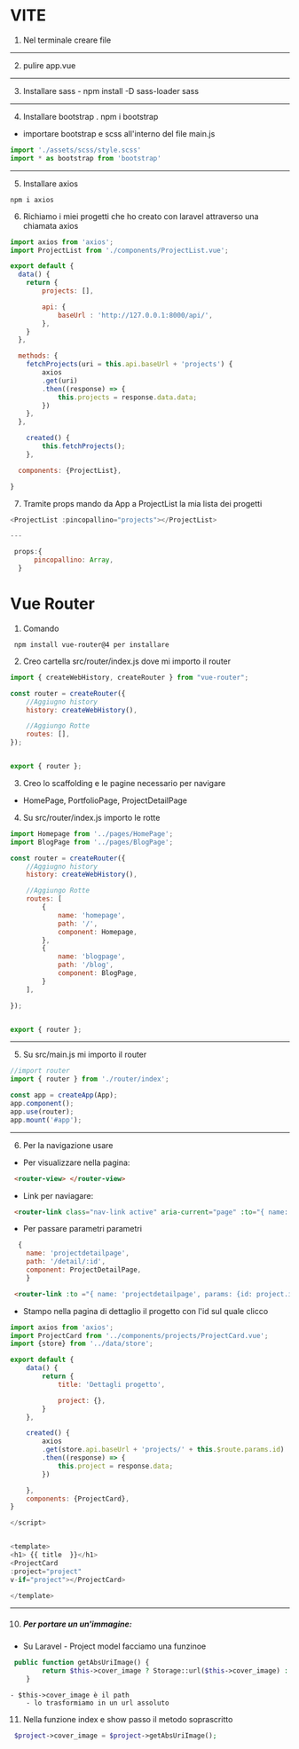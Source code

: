# VITE

1. Nel terminale creare file
---
2. pulire app.vue
---
3. Installare sass - npm install -D sass-loader sass
---
4. Installare bootstrap . npm i bootstrap
 - importare bootstrap e scss all'interno del file main.js

 ```js
 import './assets/scss/style.scss'
 import * as bootstrap from 'bootstrap'

 ```
---

5. Installare axios 

```
npm i axios
```

6. Richiamo i miei progetti che ho creato con laravel attraverso una chiamata axios 

```js
import axios from 'axios';
import ProjectList from './components/ProjectList.vue';

export default {
  data() {
    return {
        projects: [],

        api: {
            baseUrl : 'http://127.0.0.1:8000/api/',
        },
    }  
  },

  methods: {
    fetchProjects(uri = this.api.baseUrl + 'projects') {
        axios
        .get(uri)
        .then((response) => {
            this.projects = response.data.data;
        })
    },
  },

    created() {
        this.fetchProjects();
    },

  components: {ProjectList},

}

```
7. Tramite props mando da App a ProjectList la mia lista dei progetti

```js
<ProjectList :pincopallino="projects"></ProjectList>

---

 props:{
      pincopallino: Array,
  } 

```

# Vue Router

1. Comando 
```
 npm install vue-router@4 per installare
```

2. Creo cartella src/router/index.js dove mi importo il router


```js
import { createWebHistory, createRouter } from "vue-router";

const router = createRouter({
    //Aggiugno history
    history: createWebHistory(),

    //Aggiungo Rotte
    routes: [],
});


export { router };

```

3. Creo lo scaffolding e le pagine necessario per navigare
- HomePage, PortfolioPage, ProjectDetailPage

4. Su src/router/index.js importo le rotte 

```js
import Homepage from '../pages/HomePage';
import BlogPage from '../pages/BlogPage';

const router = createRouter({
    //Aggiugno history
    history: createWebHistory(),

    //Aggiungo Rotte
    routes: [
        {
            name: 'homepage',
            path: '/',
            component: Homepage,
        },
        {
            name: 'blogpage',
            path: '/blog',
            component: BlogPage,
        }
    ],

});


export { router };

```
---
5. Su src/main.js mi importo il router 

```js
//import router 
import { router } from './router/index';

const app = createApp(App);
app.component();
app.use(router);
app.mount('#app');

```
---

6. Per la navigazione usare 

- Per visualizzare nella pagina:
```html
 <router-view> </router-view>
```

- Link per naviagare:
```html 
 <router-link class="nav-link active" aria-current="page" :to="{ name: 'portfoliopage'}"> Portfolio </router-link>
```

- Per passare parametri parametri

```js
  {
    name: 'projectdetailpage',
    path: '/detail/:id',
    component: ProjectDetailPage,
    }
```

```html 
 <router-link :to ="{ name: 'projectdetailpage', params: {id: project.id}}"> <button class="btn btn-primary"> Vedi </button> </router-link>
```
- Stampo nella pagina di dettaglio il progetto con l'id sul quale clicco

```js
import axios from 'axios';
import ProjectCard from '../components/projects/ProjectCard.vue';
import {store} from '../data/store';

export default {
    data() {
        return {
            title: 'Dettagli progetto',

            project: {},
        }
    },

    created() {
        axios
        .get(store.api.baseUrl + 'projects/' + this.$route.params.id)
        .then((response) => {
            this.project = response.data;
        })

    },
    components: {ProjectCard},
}

</script>


<template>
<h1> {{ title  }}</h1>
<ProjectCard 
:project="project"
v-if="project"></ProjectCard>

</template>

```
---
10. ##### Per portare un un'immagine:

- Su Laravel - Project model facciamo una funzinoe

```php
 public function getAbsUriImage() {
        return $this->cover_image ? Storage::url($this->cover_image) : null;
    }
```
    - $this->cover_image è il path 
        - lo trasformiamo in un url assoluto 

11. Nella funzione index e show passo il metodo soprascritto

```php
 $project->cover_image = $project->getAbsUriImage();

 ```

